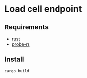 # Load cell endpoint

## Requirements
- [rust](https://www.rust-lang.org/)
- [probe-rs](https://probe.rs/)

## Install
```sh
cargo build
```

